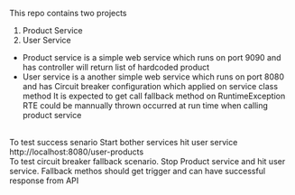 This repo contains two projects
1) Product Service
2) User Service

- Product service is a simple web service which runs on port 9090 and has controller will return list of hardcoded product
- User service is a another simple web service which runs on port 8080 and has
  Circuit breaker configuration which applied on service class method
  It is expected to get call fallback method on RuntimeException
  RTE could be mannually thrown occurred at run time when calling product service

<br>
To test success senario
    Start bother services hit user service http://localhost:8080/user-products<br> 
To test circuit breaker fallback scenario.
    Stop Product service and hit user service. Fallback methos should get trigger and can have successful response from API
